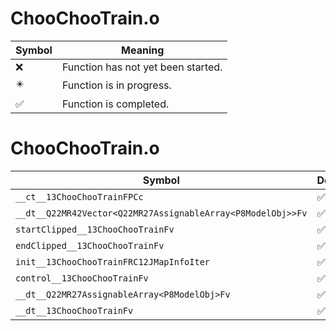 # ChooChooTrain.o
| Symbol | Meaning 
| ------------- | ------------- 
| :x: | Function has not yet been started. 
| :eight_pointed_black_star: | Function is in progress. 
| :white_check_mark: | Function is completed. 


# ChooChooTrain.o
| Symbol | Decompiled? |
| ------------- | ------------- |
| `__ct__13ChooChooTrainFPCc` | :white_check_mark: |
| `__dt__Q22MR42Vector<Q22MR27AssignableArray<P8ModelObj>>Fv` | :white_check_mark: |
| `startClipped__13ChooChooTrainFv` | :white_check_mark: |
| `endClipped__13ChooChooTrainFv` | :white_check_mark: |
| `init__13ChooChooTrainFRC12JMapInfoIter` | :white_check_mark: |
| `control__13ChooChooTrainFv` | :white_check_mark: |
| `__dt__Q22MR27AssignableArray<P8ModelObj>Fv` | :white_check_mark: |
| `__dt__13ChooChooTrainFv` | :white_check_mark: |
